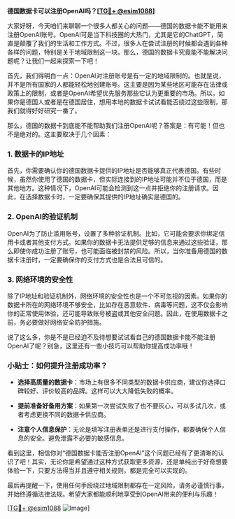 **德国数据卡可以注册OpenAI吗？[[TG💪+ @esim1088](https://t.me/s/esim1088)]**

大家好呀，今天咱们来聊聊一个很多人都关心的问题——德国的数据卡能不能用来注册OpenAI账号。OpenAI可是当下科技圈的大热门，尤其是它的ChatGPT，简直是颠覆了我们的生活和工作方式。不过，很多人在尝试注册的时候都会遇到各种各样的问题，特别是关于地域限制这一块。那么，德国的数据卡究竟能不能解决问题呢？让我们一起来探索一下吧！

首先，我们得明白一点：OpenAI对注册账号是有一定的地域限制的。也就是说，并不是所有国家的人都能轻松地创建账号。这主要是因为某些地区可能存在法律或政策上的限制，或者是OpenAI希望优先服务那些它认为更重要的市场。所以，如果你是德国人或者是在德国居住，想用本地的数据卡试试看能否绕过这些限制，那我们就得好好研究一番了。

那么，德国的数据卡到底能不能帮助我们注册OpenAI呢？答案是：有可能！但也不是绝对的。这主要取决于几个因素：

### 1. 数据卡的IP地址

首先，你需要确认你的德国数据卡提供的IP地址是否能够真正代表德国。有些时候，虽然你使用了德国的数据卡，但实际连接到的IP地址可能并不位于德国，而是其他地方。这种情况下，OpenAI可能会检测到这一点并拒绝你的注册请求。因此，在选择数据卡时，一定要确保其提供的IP地址确实是德国的。

### 2. OpenAI的验证机制

OpenAI为了防止滥用账号，设置了多种验证机制。比如，它可能会要求你绑定信用卡或者其他支付方式。如果你的数据卡无法提供足够的信息来通过这些验证，那么即使你成功注册了账号，也可能面临被封禁的风险。所以，当你准备用德国的数据卡注册时，一定要确保你的支付方式也是合法且可信的。

### 3. 网络环境的安全性

除了IP地址和验证机制外，网络环境的安全性也是一个不可忽视的因素。如果你的数据卡所在的网络环境不够安全，比如存在恶意软件、病毒等问题，这不仅会影响你的正常使用体验，还可能导致账号被盗或其他安全问题。因此，在使用数据卡之前，务必要做好网络安全防护措施。

说了这么多，你是不是已经迫不及待想要试试看自己的德国数据卡能不能注册OpenAI了呢？别急，这里还有一些小技巧可以帮助你提高成功率哦！

### 小贴士：如何提升注册成功率？

- **选择高质量的数据卡**：市场上有很多不同类型的数据卡供应商，建议你选择口碑较好、评价较高的品牌。这样可以大大降低失败的概率。
  
- **提前准备好备用方案**：如果第一次尝试失败了也不要灰心，可以多试几次，或者考虑更换不同的数据卡供应商。

- **注意个人信息保护**：无论是填写注册表单还是进行支付操作，都要确保个人信息的安全。避免泄露不必要的敏感信息。

看到这里，相信你对“德国数据卡能否注册OpenAI”这个问题已经有了更清晰的认识了吧！其实，无论你是希望通过这种方式获取更多资源，还是单纯出于好奇想要体验一下，只要方法得当并且遵守相关规则，都是完全可以实现的。

最后再提醒一下，使用任何手段绕过地域限制都存在一定风险，请务必谨慎行事，并始终遵循法律法规。希望大家都能顺利地享受到OpenAI带来的便利与乐趣！

[[TG💪+ @esim1088](https://t.me/s/esim1088) ![Image](https://i.postimg.cc/4NQfJmqS/Snipaste-2025-05-13-00-14-12.png)]